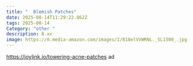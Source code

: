 ```yaml
---
title: "  Blemish Patches"
date: 2025-08-14T11:29:22.862Z
tags: 2025-08-14
Category: "other "
description: 8.xx
image: https://m.media-amazon.com/images/I/818elVVWRNL._SL1500_.jpg
---
```

https://joylink.io/towering-acne-patches ad